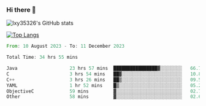 ### Hi there 👋

<!--
**lxy35326/lxy35326** is a ✨ _special_ ✨ repository because its `README.md` (this file) appears on your GitHub profile.

Here are some ideas to get you started:

- 🔭 I’m currently working on ...
- 🌱 I’m currently learning ...
- 👯 I’m looking to collaborate on ...
- 🤔 I’m looking for help with ...
- 💬 Ask me about ...
- 📫 How to reach me: ...
- 😄 Pronouns: ...
- ⚡ Fun fact: ...
-->

![lxy35326's GitHub stats](https://github-readme-stats.vercel.app/api?username=lxy35326&show_icons=true)

[![Top Langs](https://github-readme-stats.vercel.app/api/top-langs/?username=anuraghazra&layout=compact)](https://github.com/anuraghazra/github-readme-stats)

<!--START_SECTION:waka-->

```rust
From: 10 August 2023 - To: 11 December 2023

Total Time: 34 hrs 55 mins

Java                   23 hrs 57 mins  ████████████████▓░░░░░░░░   66.72 %
C                      3 hrs 54 mins   ██▓░░░░░░░░░░░░░░░░░░░░░░   10.89 %
C++                    3 hrs 26 mins   ██▒░░░░░░░░░░░░░░░░░░░░░░   09.57 %
YAML                   1 hr 52 mins    █▒░░░░░░░░░░░░░░░░░░░░░░░   05.20 %
ObjectiveC             59 mins         ▓░░░░░░░░░░░░░░░░░░░░░░░░   02.78 %
Other                  58 mins         ▓░░░░░░░░░░░░░░░░░░░░░░░░   02.69 %
```

<!--END_SECTION:waka-->
